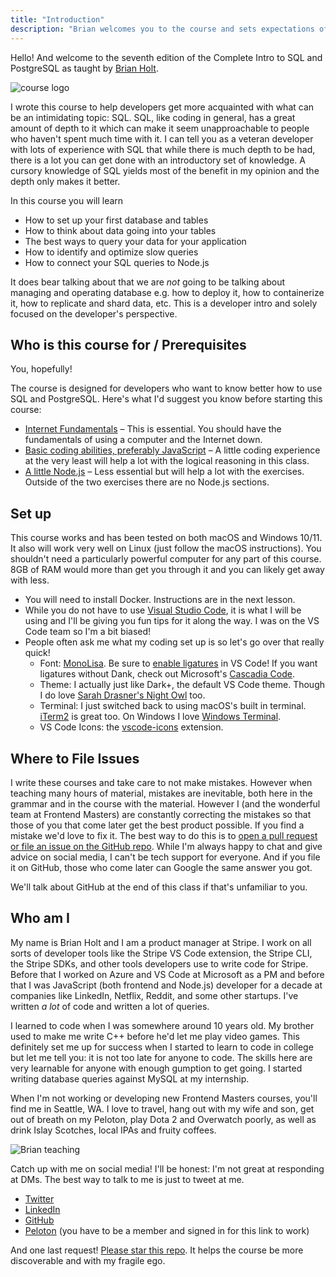```yaml
---
title: "Introduction"
description: "Brian welcomes you to the course and sets expectations of what you will learn in the Complete Intro to SQL and PostgreSQL"
---
```


Hello! And welcome to the seventh edition of the Complete Intro to SQL and PostgreSQL as taught by [Brian Holt][twitter].

![course logo](./images/course-icon.png)

I wrote this course to help developers get more acquainted with what can be an intimidating topic: SQL. SQL, like coding in general, has a great amount of depth to it which can make it seem unapproachable to people who haven't spent much time with it. I can tell you as a veteran developer with lots of experience with SQL that while there is much depth to be had, there is a lot you can get done with an introductory set of knowledge. A cursory knowledge of SQL yields most of the benefit in my opinion and the depth only makes it better.

In this course you will learn

- How to set up your first database and tables
- How to think about data going into your tables
- The best ways to query your data for your application
- How to identify and optimize slow queries
- How to connect your SQL queries to Node.js

It does bear talking about that we are _not_ going to be talking about managing and operating database e.g. how to deploy it, how to containerize it, how to replicate and shard data, etc. This is a developer intro and solely focused on the developer's perspective.

## Who is this course for / Prerequisites

You, hopefully!

The course is designed for developers who want to know better how to use SQL and PostgreSQL. Here's what I'd suggest you know before starting this course:

- [Internet Fundamentals][internet-fundamentals] – This is essential. You should have the fundamentals of using a computer and the Internet down.
- [Basic coding abilities, preferably JavaScript][web-dev-v3] – A little coding experience at the very least will help a lot with the logical reasoning in this class.
- [A little Node.js][njs] – Less essential but will help a lot with the exercises. Outside of the two exercises there are no Node.js sections.

## Set up

This course works and has been tested on both macOS and Windows 10/11. It also will work very well on Linux (just follow the macOS instructions). You shouldn't need a particularly powerful computer for any part of this course. 8GB of RAM would more than get you through it and you can likely get away with less.

- You will need to install Docker. Instructions are in the next lesson.
- While you do not have to use [Visual Studio Code][vsc], it is what I will be using and I'll be giving you fun tips for it along the way. I was on the VS Code team so I'm a bit biased!
- People often ask me what my coding set up is so let's go over that really quick!
  - Font: [MonoLisa][monolisa]. Be sure to [enable ligatures][ligatures] in VS Code! If you want ligatures without Dank, check out Microsoft's [Cascadia Code][cascadia].
  - Theme: I actually just like Dark+, the default VS Code theme. Though I do love [Sarah Drasner's Night Owl][night-owl] too.
  - Terminal: I just switched back to using macOS's built in terminal. [iTerm2][iterm] is great too. On Windows I love [Windows Terminal][terminal].
  - VS Code Icons: the [vscode-icons][icons] extension.

## Where to File Issues

I write these courses and take care to not make mistakes. However when teaching many hours of material, mistakes are inevitable, both here in the grammar and in the course with the material. However I (and the wonderful team at Frontend Masters) are constantly correcting the mistakes so that those of you that come later get the best product possible. If you find a mistake we'd love to fix it. The best way to do this is to [open a pull request or file an issue on the GitHub repo][issues]. While I'm always happy to chat and give advice on social media, I can't be tech support for everyone. And if you file it on GitHub, those who come later can Google the same answer you got.

We'll talk about GitHub at the end of this class if that's unfamiliar to you.

## Who am I

My name is Brian Holt and I am a product manager at Stripe. I work on all sorts of developer tools like the Stripe VS Code extension, the Stripe CLI, the Stripe SDKs, and other tools developers use to write code for Stripe. Before that I worked on Azure and VS Code at Microsoft as a PM and before that I was JavaScript (both frontend and Node.js) developer for a decade at companies like LinkedIn, Netflix, Reddit, and some other startups. I've written _a lot_ of code and written a lot of queries.

I learned to code when I was somewhere around 10 years old. My brother used to make me write C++ before he'd let me play video games. This definitely set me up for success when I started to learn to code in college but let me tell you: it is not too late for anyone to code. The skills here are very learnable for anyone with enough gumption to get going. I started writing database queries against MySQL at my internship.

When I'm not working or developing new Frontend Masters courses, you'll find me in Seattle, WA. I love to travel, hang out with my wife and son, get out of breath on my Peloton, play Dota 2 and Overwatch poorly, as well as drink Islay Scotches, local IPAs and fruity coffees.

![Brian teaching](./images/social-share-cover.jpg)

Catch up with me on social media! I'll be honest: I'm not great at responding at DMs. The best way to talk to me is just to tweet at me.

- [Twitter][twitter]
- [LinkedIn][linkedin]
- [GitHub][github]
- [Peloton][pelo] (you have to be a member and signed in for this link to work)

And one last request! [Please star this repo][site]. It helps the course be more discoverable and with my fragile ego.

[twitter]: https://twitter.com/holtbt
[vsc]: https://code.visualstudio.com/
[monolisa]: https://www.monolisa.dev/
[ligatures]: https://worldofzero.com/posts/enable-font-ligatures-vscode/
[night-owl]: https://marketplace.visualstudio.com/items?itemName=sdras.night-owl
[cascadia]: https://github.com/microsoft/cascadia-code
[terminal]: https://www.microsoft.com/en-us/p/windows-terminal/9n0dx20hk701?activetab=pivot:overviewtab
[icons]: https://marketplace.visualstudio.com/items?itemName=vscode-icons-team.vscode-icons
[iterm]: https://iterm2.com/
[issues]: https://github.com/btholt/complete-intro-to-sql/issues
[github]: https://github.com/btholt
[linkedin]: https://www.linkedin.com/in/btholt/
[gh]: https://btholt.github.io/complete-intro-to-sql
[site]: https://github.com/btholt/complete-intro-to-sql
[tweet]: https://twitter.com/holtbt/status/493852312604254208
[pelo]: https://members.onepeloton.com/members/btholt/overview
[internet-fundamentals]: https://internetfundamentals.com/
[fem]: https://www.frontendmasters.com
[twitter]: https://twitter.com/holtbt
[fem]: https://www.frontendmasters.com
[web-dev-v3]: https://frontendmasters.com/courses/web-development-v3/
[njs]: https://frontendmasters.com/courses/node-js-v2/

